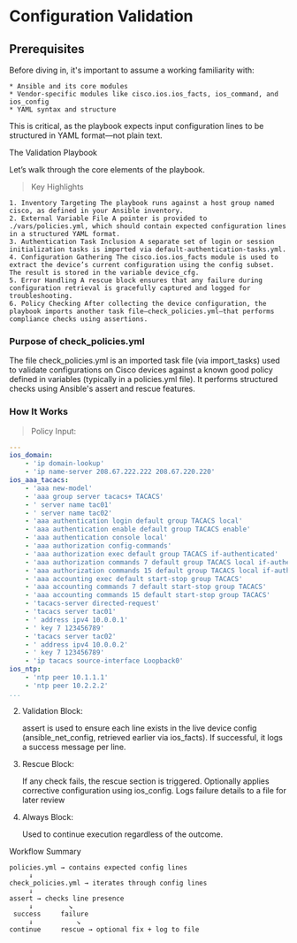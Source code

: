 # Configuration Validation 

## Prerequisites

Before diving in, it's important to assume a working familiarity with:

    * Ansible and its core modules
    * Vendor-specific modules like cisco.ios.ios_facts, ios_command, and ios_config
    * YAML syntax and structure

This is critical, as the playbook expects input configuration lines to be structured in YAML format—not plain text. 

 The Validation Playbook

Let’s walk through the core elements of the playbook.

> Key Highlights

    1. Inventory Targeting The playbook runs against a host group named cisco, as defined in your Ansible inventory.
    2. External Variable File A pointer is provided to ./vars/policies.yml, which should contain expected configuration lines in a structured YAML format.
    3. Authentication Task Inclusion A separate set of login or session initialization tasks is imported via default-authentication-tasks.yml.
    4. Configuration Gathering The cisco.ios.ios_facts module is used to extract the device’s current configuration using the config subset. The result is stored in the variable device_cfg.
    5. Error Handling A rescue block ensures that any failure during configuration retrieval is gracefully captured and logged for troubleshooting.
    6. Policy Checking After collecting the device configuration, the playbook imports another task file—check_policies.yml—that performs compliance checks using assertions.

### Purpose of check_policies.yml

The file check_policies.yml is an imported task file (via import_tasks) used to validate configurations on Cisco devices against a known good policy defined in variables (typically in a policies.yml file). It performs structured checks using Ansible's assert and rescue features. 

### How It Works

> Policy Input:

```yml
---
ios_domain:
    - 'ip domain-lookup'
    - 'ip name-server 208.67.222.222 208.67.220.220'
ios_aaa_tacacs:
    - 'aaa new-model'
    - 'aaa group server tacacs+ TACACS'
    - ' server name tac01'
    - ' server name tac02'
    - 'aaa authentication login default group TACACS local'
    - 'aaa authentication enable default group TACACS enable'
    - 'aaa authentication console local'
    - 'aaa authorization config-commands'
    - 'aaa authorization exec default group TACACS if-authenticated'
    - 'aaa authorization commands 7 default group TACACS local if-authenticated'
    - 'aaa authorization commands 15 default group TACACS local if-authenticated'
    - 'aaa accounting exec default start-stop group TACACS'
    - 'aaa accounting commands 7 default start-stop group TACACS'
    - 'aaa accounting commands 15 default start-stop group TACACS'
    - 'tacacs-server directed-request'
    - 'tacacs server tac01'
    - ' address ipv4 10.0.0.1'
    - ' key 7 123456789'
    - 'tacacs server tac02'
    - ' address ipv4 10.0.0.2'
    - ' key 7 123456789'
    - 'ip tacacs source-interface Loopback0'
ios_ntp:
    - 'ntp peer 10.1.1.1'
    - 'ntp peer 10.2.2.2'
...
```

2. Validation Block:

    assert is used to ensure each line exists in the live device config (ansible_net_config, retrieved earlier via ios_facts).
    If successful, it logs a success message per line.

3. Rescue Block:

    If any check fails, the rescue section is triggered.
    Optionally applies corrective configuration using ios_config.
    Logs failure details to a file for later review

4. Always Block:

    Used to continue execution regardless of the outcome.

Workflow Summary

```
policies.yml → contains expected config lines
     ↓
check_policies.yml → iterates through config lines
     ↓
assert → checks line presence
     ↓         ↘
 success     failure
     ↓           ↘
continue     rescue → optional fix + log to file
```